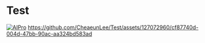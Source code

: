 # Test

[![AIPro](https://img.youtube.com/vi/zEARmgsEqzU/0.jpg)](https://youtu.be/zEARmgsEqzU)
https://github.com/CheaeunLee/Test/assets/127072960/cf87740d-004d-47bb-90ac-aa324bd583ad


